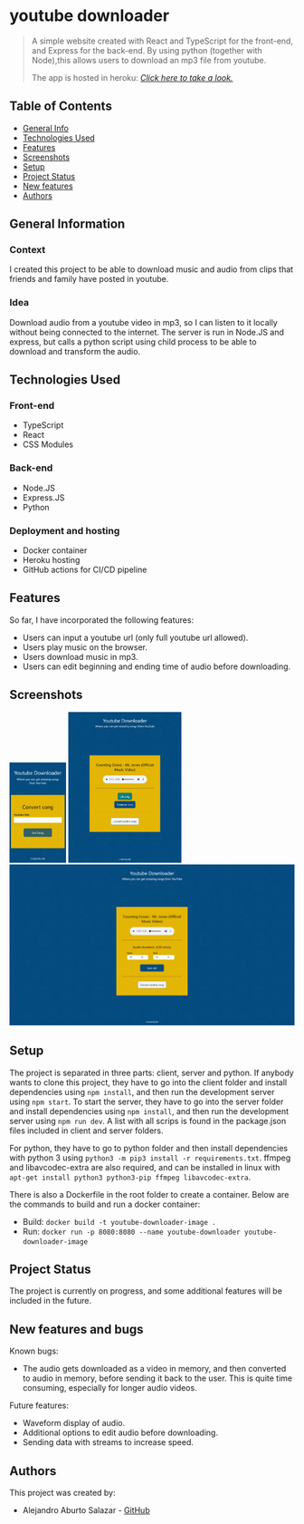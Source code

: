 # youtube downloader
> A simple website created with React and TypeScript for the front-end, and Express for the back-end. By using python (together with Node),this allows users to download an mp3 file from youtube.
>
> The app is hosted in heroku: [_Click here to take a look._](https://get-from-youtube.herokuapp.com)

## Table of Contents
* [General Info](#general-information)
* [Technologies Used](#technologies-used)
* [Features](#features)
* [Screenshots](#screenshots)
* [Setup](#setup)
* [Project Status](#project-status)
* [New features](#new-features)
* [Authors](#authors)


## General Information
### Context
I created this project to be able to download music and audio from clips that friends and family have posted in youtube.

### Idea
Download audio from a youtube video in mp3, so I can listen to it locally without being connected to the internet. The server is run in Node.JS and express, but calls a python script using child process to be able to download and transform the audio.

## Technologies Used
### Front-end
- TypeScript
- React
- CSS Modules

### Back-end
- Node.JS
- Express.JS
- Python

### Deployment and hosting
- Docker container
- Heroku hosting
- GitHub actions for CI/CD pipeline


## Features
So far, I have incorporated the following features:
- Users can input a youtube url (only full youtube url allowed).
- Users play music on the browser.
- Users download music in mp3.
- Users can edit beginning and ending time of audio before downloading.


## Screenshots
<img src="./screenshots/mobile.png" width="100">
<img src="./screenshots/tablet.png" width="200">
<img src="./screenshots/laptop.png" width="600">


## Setup
The project is separated in three parts: client, server and python. If anybody wants to clone this project, they have to go into the client folder and install dependencies using `npm install`, and then run the development server using `npm start`. To start the server, they have to go into the server folder and install dependencies using `npm install`, and then run the development server using `npm run dev`. A list with all scrips is found in the package.json files included in client and server folders.

For python, they have to go to python folder and then install dependencies with python 3 using `python3 -m pip3 install -r requirements.txt`. ffmpeg and libavcodec-extra are also required, and can be installed in linux with `apt-get install python3 python3-pip ffmpeg libavcodec-extra`.

There is also a Dockerfile in the root folder to create a container. Below are the commands to build and run a docker container:
- Build: `docker build -t youtube-downloader-image .`
- Run: `docker run -p 8080:8080 --name youtube-downloader youtube-downloader-image`


## Project Status
The project is currently on progress, and some additional features will be included in the future.


## New features and bugs
Known bugs:
- The audio gets downloaded as a video in memory, and then converted to audio in memory, before sending it back to the user. This is quite time consuming, especially for longer audio videos.

Future features:
- Waveform display of audio.
- Additional options to edit audio before downloading.
- Sending data with streams to increase speed.


## Authors
This project was created by:
- Alejandro Aburto Salazar - [GitHub](https://github.com/aburto22)